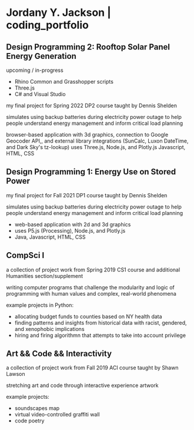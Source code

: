# Jordany Y. Jackson | coding_portfolio

## Design Programming 2: Rooftop Solar Panel Energy Generation

upcoming / in-progress

- Rhino Common and Grasshopper scripts
- Three.js
- C# and Visual Studio

my final project for Spring 2022 DP2 course taught by Dennis Shelden

simulates using backup batteries during electricity power outage to help people understand energy management and inform critical load planning

browser-based application with 3d graphics, connection to Google Geocoder API,, and external library integrations (SunCalc, Luxon DateTime, and Dark Sky's tz-lookup)
uses Three.js, Node.js, and Plotly.js
Javascript, HTML, CSS

## Design Programming 1: Energy Use on Stored Power

my final project for Fall 2021 DP1 course taught by Dennis Shelden

simulates using backup batteries during electricity power outage to help people understand energy management and inform critical load planning
- web-based application with 2d and 3d graphics
- uses P5.js (Processing), Node.js, and Plotly.js
- Java, Javascript, HTML, CSS


## CompSci I

a collection of project work from Spring 2019 CS1 course and additional Humanities section/supplement

writing computer programs that challenge the modularity and logic of programming with human values and complex, real-world phenomena

example projects in Python: 
- allocating budget funds to counties based on NY health data
- finding patterns and insights from historical data with racist, gendered, and xenophobic implications
- hiring and firing algorithmn that attempts to take into account privilege





## Art && Code && Interactivity 

a collection of project work from Fall 2019 ACI course taught by Shawn Lawson

stretching art and code through interactive experience artwork

example projects: 
- soundscapes map
- virtual video-controlled graffiti wall
- code poetry


